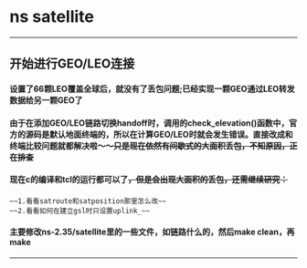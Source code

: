 # ns satellite
----------------------------------
## 开始进行GEO/LEO连接
####  设置了66颗LEO覆盖全球后，就没有了丢包问题;已经实现一颗GEO通过LEO转发数据给另一颗GEO了
####  由于在添加GEO/LEO链路切换handoff时，调用的check_elevation()函数中，官方的源码是默认地面终端的，所以在计算GEO/LEO时就会发生错误。直接改成和终端比较问题就都解决啦～～~~只是现在依然有间歇式的大面积丢包，不知原因，正在排查~~
####  现在c的编译和tcl的运行都可以了~~，但是会出现大面积的丢包，还需继续研究：~~
	~~1.看看satroute和satposition那里怎么改~~
	~~2.看看如何在建立gsl时只设置uplink_~~
####  主要修改ns-2.35/satellite里的一些文件，如链路什么的，然后make clean，再make
----------------------------------
